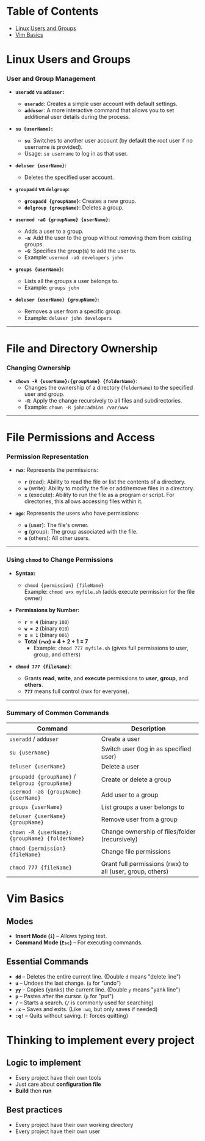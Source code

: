 # Table of Contents

- [Linux Users and Groups](#linux-users-and-groups)
- [Vim Basics](#vim-basics)

# Linux Users and Groups

### User and Group Management

- **`useradd` vs `adduser`:**

  - **`useradd`**: Creates a simple user account with default settings.
  - **`adduser`**: A more interactive command that allows you to set additional user details during the process.

- **`su {userName}`:**
  - **`su`**: Switches to another user account (by default the root user if no username is provided).
  - Usage: `su username` to log in as that user.
- **`deluser {userName}`:**
  - Deletes the specified user account.
- **`groupadd` vs `delgroup`:**

  - **`groupadd {groupName}`**: Creates a new group.
  - **`delgroup {groupName}`**: Deletes a group.

- **`usermod -aG {groupName} {userName}`:**

  - Adds a user to a group.
  - **`-a`**: Add the user to the group without removing them from existing groups.
  - **`-G`**: Specifies the group(s) to add the user to.
  - Example: `usermod -aG developers john`

- **`groups {userName}`:**

  - Lists all the groups a user belongs to.
  - Example: `groups john`

- **`deluser {userName} {groupName}`:**
  - Removes a user from a specific group.
  - Example: `deluser john developers`

---

# File and Directory Ownership

### Changing Ownership

- **`chown -R {userName}:{groupName} {folderName}`**:
  - Changes the ownership of a directory (`folderName`) to the specified user and group.
  - **`-R`**: Apply the change recursively to all files and subdirectories.
  - Example: `chown -R john:admins /var/www`

---

# File Permissions and Access

### Permission Representation

- **`rwx`**: Represents the permissions:

  - **`r`** (read): Ability to read the file or list the contents of a directory.
  - **`w`** (write): Ability to modify the file or add/remove files in a directory.
  - **`x`** (execute): Ability to run the file as a program or script. For directories, this allows accessing files within it.

- **`ugo`**: Represents the users who have permissions:
  - **`u`** (user): The file's owner.
  - **`g`** (group): The group associated with the file.
  - **`o`** (others): All other users.

---

### Using `chmod` to Change Permissions

- **Syntax:**

  - `chmod {permission} {fileName}`  
    Example: `chmod u+x myfile.sh` (adds execute permission for the file owner)

- **Permissions by Number:**

  - **`r = 4`** (binary `100`)
  - **`w = 2`** (binary `010`)
  - **`x = 1`** (binary `001`)
  - **Total (`rwx`) = 4 + 2 + 1 = 7**
    - Example: `chmod 777 myfile.sh` (gives full permissions to user, group, and others)

- **`chmod 777 {fileName}`**:
  - Grants **read**, **write**, and **execute** permissions to **user**, **group**, and **others**.
  - **`777`** means full control (rwx for everyone).

---

### Summary of Common Commands

| Command                                         | Description                                               |
| ----------------------------------------------- | --------------------------------------------------------- |
| `useradd` / `adduser`                           | Create a user                                             |
| `su {userName}`                                 | Switch user (log in as specified user)                    |
| `deluser {userName}`                            | Delete a user                                             |
| `groupadd {groupName}` / `delgroup {groupName}` | Create or delete a group                                  |
| `usermod -aG {groupName} {userName}`            | Add user to a group                                       |
| `groups {userName}`                             | List groups a user belongs to                             |
| `deluser {userName} {groupName}`                | Remove user from a group                                  |
| `chown -R {userName}:{groupName} {folderName}`  | Change ownership of files/folder (recursively)            |
| `chmod {permission} {fileName}`                 | Change file permissions                                   |
| `chmod 777 {fileName}`                          | Grant full permissions (rwx) to all (user, group, others) |

# Vim Basics

## Modes

- **Insert Mode (`i`)** – Allows typing text.
- **Command Mode (`Esc`)** – For executing commands.

## Essential Commands

- **`dd`** – Deletes the entire current line. (Double `d` means "delete line")
- **`u`** – Undoes the last change. (`u` for "undo")
- **`yy`** – Copies (yanks) the current line. (Double `y` means "yank line")
- **`p`** – Pastes after the cursor. (`p` for "put")
- **`/`** – Starts a search. (`/` is commonly used for searching)
- **`:x`** – Saves and exits. (Like `:wq`, but only saves if needed)
- **`:q!`** – Quits without saving. (`!` forces quitting)

# Thinking to implement every project

## Logic to implement

- Every project have their own tools
- Just care about **configuration file**
- **Build** then **run**

## Best practices

- Every project have their own working directory
- Every project have their own user
